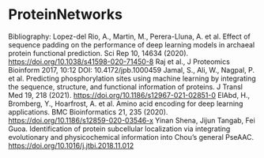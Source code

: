 # ProteinNetworks












Bibliography:
Lopez-del Rio, A., Martin, M., Perera-Lluna, A. et al. Effect of sequence padding on the performance of deep learning models in archaeal protein functional prediction. Sci Rep 10, 14634 (2020). https://doi.org/10.1038/s41598-020-71450-8
Raj et al., J Proteomics Bioinform 2017, 10:12 DOI: 10.4172/jpb.1000459
Jamal, S., Ali, W., Nagpal, P. et al. Predicting phosphorylation sites using machine learning by integrating the sequence, structure, and functional information of proteins. J Transl Med 19, 218 (2021). https://doi.org/10.1186/s12967-021-02851-0
ElAbd, H., Bromberg, Y., Hoarfrost, A. et al. Amino acid encoding for deep learning applications. BMC Bioinformatics 21, 235 (2020). https://doi.org/10.1186/s12859-020-03546-x
Yinan Shena, Jijun Tangab, Fei Guoa. Identification of protein subcellular localization via integrating evolutionary and physicochemical information into Chou’s general PseAAC. https://doi.org/10.1016/j.jtbi.2018.11.012
